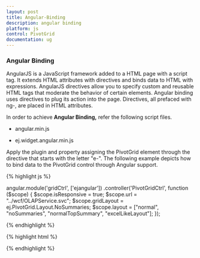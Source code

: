 ```yaml
---
layout: post
title: Angular-Binding
description: angular binding
platform: js
control: PivotGrid
documentation: ug
---
```


### Angular Binding

AngularJS is a JavaScript framework added to a HTML page with a script tag. It extends HTML attributes with directives and binds data to HTML with expressions. AngularJS directives allow you to specify custom and reusable HTML tags that moderate the behavior of certain elements. Angular binding uses directives to plug its action into the page. Directives, all prefaced with ng-, are placed in HTML attributes.

In order to achieve **Angular Binding,** refer the following script files.

* angular.min.js

* ej.widget.angular.min.js

Apply the plugin and property assigning the PivotGrid element through the directive that starts with the letter "e-". The following example depicts how to bind data to the PivotGrid control through Angular support.

{% highlight js %}

angular.module('gridCtrl', ['ejangular'])
            .controller('PivotGridCtrl', function ($scope) {
                $scope.isResponsive = true;
                $scope.url = "../wcf/OLAPService.svc";
                $scope.gridLayout =  ej.PivotGrid.Layout.NoSummaries;
                $scope.layout = ["normal", "noSummaries", "normalTopSummary", "excelLikeLayout"];
            });

{% endhighlight %}

{% highlight html %}

<div id="PivotGrid" ej-pivotgrid e-url="url" e-layout="gridLayout" e-isResponsive="isResponsive" />

{% endhighlight %}



